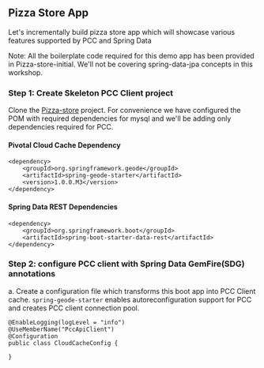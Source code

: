## Pizza Store App

Let's incrementally build pizza store app which will showcase various features supported by PCC and Spring Data

Note: All the boilerplate code required for this demo app has been provided in Pizza-store-initial. We'll not be covering spring-data-jpa concepts in this workshop.

### Step 1: Create Skeleton PCC Client project

Clone the [Pizza-store](https://github.com/Pivotal-Field-Engineering/PivotalCloudCache-Workshop) project. 
   For convenience we have configured the POM with required dependencies for 
   mysql and we'll be adding only dependencies required for PCC.

#### Pivotal Cloud Cache Dependency

```
<dependency>
	<groupId>org.springframework.geode</groupId>
	<artifactId>spring-geode-starter</artifactId>
	<version>1.0.0.M3</version>
</dependency>

```

#### Spring Data REST Dependencies

```
<dependency>
	<groupId>org.springframework.boot</groupId>
	<artifactId>spring-boot-starter-data-rest</artifactId>
</dependency>

```

### Step 2: configure PCC client with Spring Data GemFire(SDG) annotations

a. Create a configuration file which transforms this boot app into PCC Client cache. `spring-geode-starter` enables autoreconfiguration support for PCC and creates PCC client connection pool.

```
@EnableLogging(logLevel = "info")
@UseMemberName("PccApiClient")
@Configuration
public class CloudCacheConfig {

}
```
